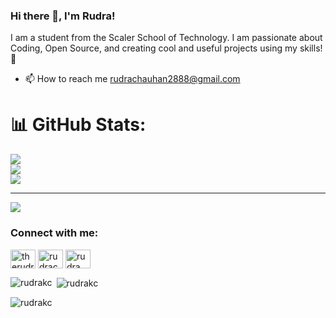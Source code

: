 ### Hi there 👋, I'm Rudra!
I am a student from the Scaler School of Technology. I am passionate about Coding, Open Source, and creating cool and useful projects using my skills! 🌱
- 📫 How to reach me rudrachauhan2888@gmail.com


# 📊 GitHub Stats:
![](https://github-readme-stats.vercel.app/api?username=Rudrakc&theme=dark&hide_border=false&include_all_commits=true&count_private=true)<br/>
![](https://github-readme-streak-stats.herokuapp.com/?user=Rudrakc&theme=dark&hide_border=false)<br/>
![](https://github-readme-stats.vercel.app/api/top-langs/?username=Rudrakc&theme=dark&hide_border=false&include_all_commits=true&count_private=true&layout=compact)

---
[![](https://visitcount.itsvg.in/api?id=Rudrakc&icon=0&color=0)](https://visitcount.itsvg.in)



<h3 align="left">Connect with me:</h3>
<p align="left">
<a href="https://twitter.com/therudrachauhan" target="blank"><img align="center" src="https://raw.githubusercontent.com/rahuldkjain/github-profile-readme-generator/master/src/images/icons/Social/twitter.svg" alt="therudrachauhan" height="30" width="40" /></a>
<a href="https://linkedin.com/in/rudrachauhan" target="blank"><img align="center" src="https://raw.githubusercontent.com/rahuldkjain/github-profile-readme-generator/master/src/images/icons/Social/linked-in-alt.svg" alt="rudrachauhan" height="30" width="40" /></a>
<a href="https://www.leetcode.com/rudra_chauhan" target="blank"><img align="center" src="https://raw.githubusercontent.com/rahuldkjain/github-profile-readme-generator/master/src/images/icons/Social/leet-code.svg" alt="rudra_chauhan" height="30" width="40" /></a>
</p>

<p><img align="left" src="https://github-readme-stats.vercel.app/api/top-langs?username=rudrakc&show_icons=true&locale=en&layout=compact" alt="rudrakc" /></p>

<p>&nbsp;<img align="center" src="https://github-readme-stats.vercel.app/api?username=rudrakc&show_icons=true&locale=en" alt="rudrakc" /></p>

<p><img align="center" src="https://github-readme-streak-stats.herokuapp.com/?user=rudrakc&" alt="rudrakc" /></p>

<!-- Proudly created with GPRM ( https://gprm.itsvg.in ) -->

<!---
Rudrakc/Rudrakc is a ✨ special ✨ repository because its `README.md` (this file) appears on your GitHub profile.
You can click the Preview link to take a look at your changes.
--->
